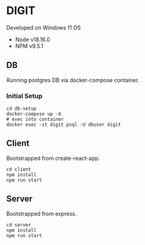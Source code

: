 # DIGIT

Developed on Windows 11 OS
* Node v18.16.0
* NPM  v9.5.1

## DB
Running postgres DB via docker-compose container.

### Initial Setup
```
cd db-setup
docker-compose up -d
# exec into container
docker exec -it digit psql -U dbuser digit
```

## Client
Bootstrapped from create-react-app.

```
cd client
npm install
npm run start
```

## Server
Bootstrapped from express.

```
cd server
npm install
npm run start
```